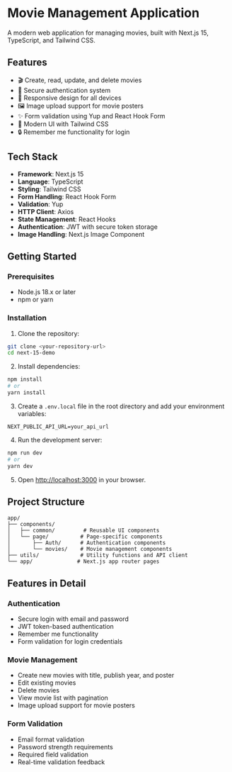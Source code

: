# Movie Management Application

A modern web application for managing movies, built with Next.js 15, TypeScript, and Tailwind CSS.

## Features

- 🎬 Create, read, update, and delete movies
- 🔐 Secure authentication system
- 📱 Responsive design for all devices
- 🖼️ Image upload support for movie posters
- ✨ Form validation using Yup and React Hook Form
- 🎨 Modern UI with Tailwind CSS
- 🔒 Remember me functionality for login

## Tech Stack

- **Framework**: Next.js 15
- **Language**: TypeScript
- **Styling**: Tailwind CSS
- **Form Handling**: React Hook Form
- **Validation**: Yup
- **HTTP Client**: Axios
- **State Management**: React Hooks
- **Authentication**: JWT with secure token storage
- **Image Handling**: Next.js Image Component

## Getting Started

### Prerequisites

- Node.js 18.x or later
- npm or yarn

### Installation

1. Clone the repository:
```bash
git clone <your-repository-url>
cd next-15-demo
```

2. Install dependencies:
```bash
npm install
# or
yarn install
```

3. Create a `.env.local` file in the root directory and add your environment variables:
```env
NEXT_PUBLIC_API_URL=your_api_url
```

4. Run the development server:
```bash
npm run dev
# or
yarn dev
```

5. Open [http://localhost:3000](http://localhost:3000) in your browser.

## Project Structure

```
app/
├── components/
│   ├── common/         # Reusable UI components
│   └── page/          # Page-specific components
│       ├── Auth/      # Authentication components
│       └── movies/    # Movie management components
├── utils/             # Utility functions and API client
└── app/              # Next.js app router pages
```

## Features in Detail

### Authentication
- Secure login with email and password
- JWT token-based authentication
- Remember me functionality
- Form validation for login credentials

### Movie Management
- Create new movies with title, publish year, and poster
- Edit existing movies
- Delete movies
- View movie list with pagination
- Image upload support for movie posters

### Form Validation
- Email format validation
- Password strength requirements
- Required field validation
- Real-time validation feedback

